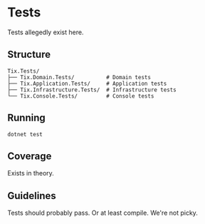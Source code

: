 # Tests

Tests allegedly exist here.

## Structure

```
Tix.Tests/
├── Tix.Domain.Tests/          # Domain tests
├── Tix.Application.Tests/     # Application tests
├── Tix.Infrastructure.Tests/  # Infrastructure tests
└── Tix.Console.Tests/         # Console tests
```

## Running

```
dotnet test
```

## Coverage

Exists in theory.

## Guidelines

Tests should probably pass. Or at least compile. We're not picky.